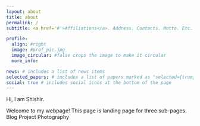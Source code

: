 ```yaml
---
layout: about
title: about
permalink: /
subtitle: <a href='#'>Affiliations</a>. Address. Contacts. Motto. Etc.

profile:
  align: #right
  image: #prof_pic.jpg
  image_circular: #false crops the image to make it circular
  more_info:

news: # includes a list of news items
selected_papers: # includes a list of papers marked as "selected={true}"
social: true # includes social icons at the bottom of the page
---
```


Hi, I am Shishir.

Welcome to my webpage! This page is landing page for three sub-pages. 
Blog
Project
Photography
